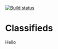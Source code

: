 [![Build status](https://ci.appveyor.com/api/projects/status/58ck5nak8ucodk0x)](https://ci.appveyor.com/project/cthayur/classifieds)

Classifieds
===========
Hello